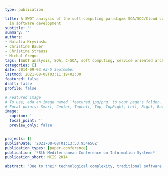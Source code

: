 ```yaml
---
type: publication

title: A SWOT analysis of the soft-computing paradigms SOA/SOC/Cloud combination (C-SOA)
  in software development
subtitle: ''
summary: ''
authors:
- Natalia Kryvinska
- Christine Bauer
- Christine Strauss
- Michal Gregus
tags: [SWOT analysis, SOA, C-SOA, soft computing, service oriented architecture, cloud computing, service-oriented computing ]
categories: []
date: 2014-09-03 #3-5 September
lastmod: 2021-08-08T03:11:19+02:00
featured: false
draft: false
profile: false

# Featured image
# To use, add an image named `featured.jpg/png` to your page's folder.
# Focal points: Smart, Center, TopLeft, Top, TopRight, Left, Right, BottomLeft, Bottom, BottomRight.
image:
  caption: ''
  focal_point: ''
  preview_only: false


projects: []
publishDate: '2021-08-08T01:13:53.954650Z'
publication_types: [paper-conference]
publication: '*8th Mediterranean Conference on Information Systems*'
publication_short: MCIS 2014

abstract: 'Due to their technological complexity, traditional software development paradigms are not appropriate to face the challenges in the modern Web 2.0 world. Having the ability to adapt rapidly to the fast changing Web in an open environment, and challenged by the need for applications to be flexible, Service-Oriented Architecture (SOA), Service-Oriented Computing (SOC), and more recently Cloud Computing are becoming more and more popular. SOC/SOA and Cloud Computing share many drivers, such as enterprise portfolio and cost reduction. Both approaches are complementary and are expected to become the core of IT-based projects and/or businesses. Thus, this paper discusses the opportunities and challenges of Soft-Computing Paradigms, which are evaluated based on a SWOT analysis. For illustration, we also present a case of SOC/Cloud (C-SOA) based on the real-world application of Amazon Services.'
---
```

